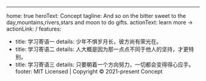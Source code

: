 ---
home: true
heroText: Concept
tagline: And so on the bitter sweet to the day,mountains,rivers,stars and moon to do gifts.
actionText: learn more →
actionLink: /
features:
- title: 学习寄语一
  details: 少年不惧岁月长，彼方尚有荣光在。
- title: 学习寄语二
  details: 人大概是因为那一点点不同于他人的坚持，才更特别。
- title: 学习寄语三
  details: 只要朝着一个方向努力，一切都会变得得心应手。
footer: MIT Licensed | Copyright © 2021-present Concept
